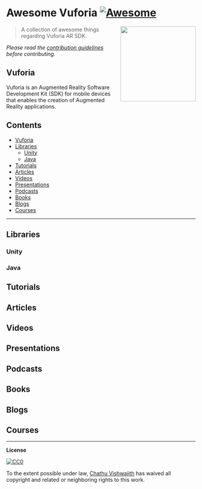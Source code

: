 # Awesome Vuforia [![Awesome](https://cdn.rawgit.com/sindresorhus/awesome/d7305f38d29fed78fa85652e3a63e154dd8e8829/media/badge.svg)](https://github.com/sindresorhus/awesome)

[<img src="https://raw.githubusercontent.com/iamchathu/awesome-vuforia/master/vuforia-color.png" align="right" width="200">](https://vuforia.com/)

> A collection of awesome things regarding Vuforia AR SDK.

*Please read the [contribution guidelines](contributing.md) before contributing.*

## Vuforia

Vuforia is an Augmented Reality Software Development Kit (SDK) for mobile devices that enables the creation of Augmented Reality applications.

## Contents

- [Vuforia](#vuforia)
- [Libraries](#libraries)
    - [Unity](#unity)
    - [Java](#java)
- [Tutorials](#tutorials)
- [Articles](#articles)
- [Videos](#videos)
- [Presentations](#presentations)
- [Podcasts](#podcasts)
- [Books](#books)
- [Blogs](#blogs)
- [Courses](#courses)

---

## Libraries

### Unity

### Java

## Tutorials

## Articles

## Videos

## Presentations

## Podcasts

## Books

## Blogs

## Courses

 
--- 
**License**

[![CC0](http://mirrors.creativecommons.org/presskit/buttons/88x31/svg/cc-zero.svg)](https://creativecommons.org/publicdomain/zero/1.0/)

To the extent possible under law, [Chathu Vishwajith](https://chathu.me) has waived all copyright and related or neighboring rights to this work.
